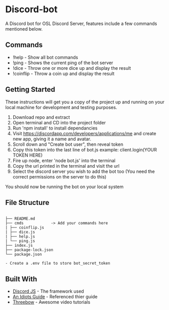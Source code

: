 # Discord-bot

A Discord bot for OSL Discord Server, features include a few commands mentioned below.

## Commands

- !help - Show all bot commands
- !ping - Shows the current ping of the bot server
- !dice - Throw one or more dice up and display the result
- !coinflip - Throw a coin up and display the result

## Getting Started

These instructions will get you a copy of the project up and running on your local machine for development and testing purposes.

1. Download repo and extract
2. Open terminal and CD into the project folder
3. Run 'npm install' to install dependancies
4. Visit https://discordapp.com/developers/applications/me and create new app, giving it a name and avatar.
5. Scroll down and "Create bot user", then reveal token
6. Copy this token into the last line of bot.js example: client.login(YOUR TOKEN HERE)
7. Fire up node, enter 'node bot.js' into the terminal
8. Copy the url printed in the terminal and visit the url
9. Select the discord server you wish to add the bot too (You need the correct permissions on the server to do this)

You should now be running the bot on your local system


## File Structure

```

├── README.md
├── cmds            -> Add your commands here
| ├── coinflip.js
| ├── dice.js
| ├── help.js
| └── ping.js
├── index.js
├── package-lock.json
└── package.json

- Create a .env file to store bot_secret_token

```
## Built With

* [Discord JS](http://discord.js.org) - The framework used
* [An Idiots Guide](https://anidiotsguide_old.gitbooks.io/discord-js-bot-guide/) - Referenced thier guide
* [Threebow](https://www.youtube.com/watch?v=024upsEuHaU&list=PLVBD9pLCy6oogSgJuUQzE-99_-voOdSng) - Awesome video tutorials